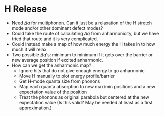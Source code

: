 # H Release

* Need $\Delta q$ for multiphonon. Can it just be a relaxation of the H stretch mode and/or other dominant defect modes?
* Could take the route of calculating $\Delta q$ from anharmonicity, but we have tried that route and it is very complicated.
* Could instead make a map of how much energy the H takes in to how much it will relax. 
* Two possible $\Delta q$'s: minimum to minimum if it gets over the barrier or new average position if excited anharmonic.
* How can we get the anharmonic map?
  * Ignore hits that do not give enough energy to go anharmonic
  * Move H manually to plot energy profile/barrier
  * Get H-mode quanta size from phonons
  * Map each quanta absorption to new max/min positions and a new expectation value of the position 
  * Treat the phonons as original parabola but centered at the new expectation value (Is this valid? May be needed at least as a first approximation.)

